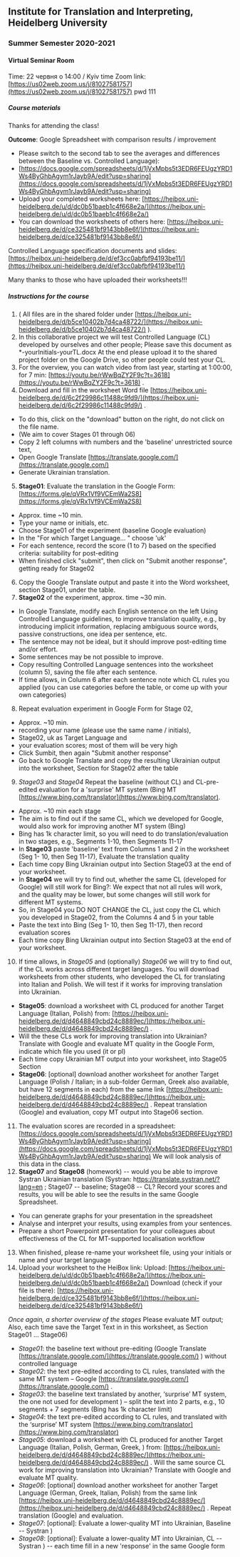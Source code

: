 ## Institute for Translation and Interpreting, Heidelberg University
### Summer Semester 2020-2021

#### Virtual Seminar Room

Time: 22 червня о 14:00 / Kyiv time
Zoom link: [https://us02web.zoom.us/j/81027581757](https://us02web.zoom.us/j/81027581757)
pwd 111


##### Course materials

Thanks for attending the class!

**Outcome**: Google Spreadsheet with comparison results / improvement
- Please switch to the second tab to see the averages and differences between the Baseline vs. Controlled Language):
- [https://docs.google.com/spreadsheets/d/1jVxMpbs5t3EDR6FEUgzYRD1Ws4ByGhbAgym1rJayb9A/edit?usp=sharing](https://docs.google.com/spreadsheets/d/1jVxMpbs5t3EDR6FEUgzYRD1Ws4ByGhbAgym1rJayb9A/edit?usp=sharing)
- Upload your completed worksheets here: [https://heibox.uni-heidelberg.de/u/d/dc0b51baeb1c4f668e2a/](https://heibox.uni-heidelberg.de/u/d/dc0b51baeb1c4f668e2a/)
- You can download the worksheets of others here: [https://heibox.uni-heidelberg.de/d/ce325481bf9143bb8e6f/](https://heibox.uni-heidelberg.de/d/ce325481bf9143bb8e6f/)

Controlled Language specification documents and slides: [https://heibox.uni-heidelberg.de/d/ef3cc0abfbf94193be11/](https://heibox.uni-heidelberg.de/d/ef3cc0abfbf94193be11/)

Many thanks to those who have uploaded their worksheets!!!

##### Instructions for the course

1. ( All files are in the shared folder under [https://heibox.uni-heidelberg.de/d/b5ce10402b7d4ca48722/](https://heibox.uni-heidelberg.de/d/b5ce10402b7d4ca48722/)  ).
2.	In this collaborative project we will test Controlled Language (CL) developed by ourselves and other people; Please save this document as *-yourInitials-yourTL.docx At the end please upload it to the shared project folder on the Google Drive, so other people could test your CL.
3.	For the overview, you can watch video from last year, starting at 1:00:00, for 7 min: [https://youtu.be/rWwBqZY2F9c?t=3618](https://youtu.be/rWwBqZY2F9c?t=3618) .
4.	Download and fill in the worksheet Word file [https://heibox.uni-heidelberg.de/d/6c2f29986c11488c9fd9/](https://heibox.uni-heidelberg.de/d/6c2f29986c11488c9fd9/) .
- To do this, click on the "download" button on the right, do not click on the file name.
- (We aim to cover Stages 01 through 06)
- Copy 2 left columns with numbers and the 'baseline' unrestricted source text,
- Open Google Translate [https://translate.google.com/](https://translate.google.com/)
- Generate Ukrainian translation.
5.	**Stage01**: Evaluate the translation in the Google Form: [https://forms.gle/qVRx1Vf9VCEmWa2S8](https://forms.gle/qVRx1Vf9VCEmWa2S8)  
- Approx. time ~10 min.
- Type your name or initials, etc.
- Choose Stage01 of the experiment (baseline Google evaluation)
- In the "For which Target Language... " choose 'uk'
- For each sentence, record the score (1 to 7) based on the specified criteria: suitability for post-editing
- When finished click "submit", then click on "Submit another response", getting ready for Stage02
6. Copy the Google Translate output and paste it into the Word worksheet, section Stage01, under the table.
7. **Stage02** of the experiment, approx. time ~30 min.
- In Google Translate, modify each English sentence on the left Using Controlled Language guidelines, to improve translation quality, e.g., by introducing implicit information, replacing ambiguous source words, passive constructions, one idea per sentence, etc.
- The sentence may not be ideal, but it should improve post-editing time and/or effort.
- Some sentences may be not possible to improve.
- Copy resulting Controlled Language sentences into the worksheet (column 5), saving the file after each sentence.
- If time allows, in Column 6 after each sentence note which CL rules you applied (you can use categories before the table, or come up with your own categories)
8. Repeat evaluation experiment in Google Form for Stage 02,
- Approx. ~10 min.
- recording your name (please use the same name / initials),
- Stage02, uk as Target Language and
- your evaluation scores; most of them will be very high
- Click Sumbit, then again "Submit another response"
- Go back to Google Translate and copy the resulting Ukrainian output into the worksheet, Section for Stage02 after the table
9. *Stage03* and *Stage04* Repeat the baseline (without CL) and CL-pre-edited evaluation for a 'surprise' MT system (Bing MT [https://www.bing.com/translator](https://www.bing.com/translator).
- Approx. ~10 min each stage
- The aim is to find out if the same CL, which we developed for Google, would also work for improving another MT system (Bing)
- Bing has 1k character limit, so you will need to do translation/evaluation in two stages, e.g., Segments 1-10, then Segments 11-17
- In **Stage03** paste 'baseline' text from Columns 1 and 2 in the worksheet (Seg 1- 10, then Seg 11-17), Evaluate the translation quality
- Each time copy Bing Ukrainian output into Section Stage03 at the end of your worksheet.
- In **Stage04** we will try to find out, whether the same CL (developed for Google) will still work for Bing?: We expect that not all rules will work, and the quality may be lower, but some changes will still work for different MT systems.
- So, in Stage04 you DO NOT CHANGE the CL, just copy the CL which you developed in Stage02, from the Columns 4 and 5 in your table
- Paste the text into Bing (Seg 1- 10, then Seg 11-17), then record evaluation scores
- Each time copy Bing Ukrainian output into Section Stage03 at the end of your worksheet.
10. If time allows, in *Stage05* and (optionally) *Stage06* we will try to find out, if the CL works across different target languages. You will download worksheets from other students, who developed the CL for translating into Italian and Polish. We will test if it works for improving translation into Ukrainian.
- **Stage05**: download a worksheet with CL produced for another Target Language (Italian, Polish) from: [https://heibox.uni-heidelberg.de/d/d4648849cbd24c8889ec/](https://heibox.uni-heidelberg.de/d/d4648849cbd24c8889ec/) .
- Will the these CLs work for improving translation into Ukrainian? Translate with Google and evaluate MT quality in the Google Form, indicate which file you used (it or pl)
- Each time copy Ukrainian MT output into your worksheet, into Stage05 Section
- **Stage06**: [optional] download another worksheet for another Target Language (Polish / Italian; in a sub-folder German, Greek also available, but have 12 segments in each) from the same link [https://heibox.uni-heidelberg.de/d/d4648849cbd24c8889ec/](https://heibox.uni-heidelberg.de/d/d4648849cbd24c8889ec/) . Repeat translation (Google) and evaluation, copy MT output into Stage06 section.
11.	The evaluation scores are recorded in a spreadsheet: [https://docs.google.com/spreadsheets/d/1jVxMpbs5t3EDR6FEUgzYRD1Ws4ByGhbAgym1rJayb9A/edit?usp=sharing](https://docs.google.com/spreadsheets/d/1jVxMpbs5t3EDR6FEUgzYRD1Ws4ByGhbAgym1rJayb9A/edit?usp=sharing)   We will look analysis of this data in the class.
12. **Stage07** and **Stage08** (homework) -- would you be able to improve Systran Ukrainian translation (Systran: h[ttps://translate.systran.net/?lang=en](ttps://translate.systran.net/?lang=en) ; Stage07 -- baseline; Stage08 -- CL? Record your scores and results, you will be able to see the results in the same Google Spreadsheet.
- You can generate graphs for your presentation in the spreadsheet
- Analyse and interpret your results, using examples from your sentences.
- Prepare a short Powerpoint presentation for your colleagues about effectiveness of the CL for MT-supported localisation workflow
13.	When finished, please re-name your worksheet file, using your initials or name and your target language
14.	Upload your worksheet to the HeiBox link: Upload: [https://heibox.uni-heidelberg.de/u/d/dc0b51baeb1c4f668e2a/](https://heibox.uni-heidelberg.de/u/d/dc0b51baeb1c4f668e2a/) Download (check if your file is there): [https://heibox.uni-heidelberg.de/d/ce325481bf9143bb8e6f/](https://heibox.uni-heidelberg.de/d/ce325481bf9143bb8e6f/)


*Once again, a shorter overview of the stages*
Please evaluate MT output; Also, each time save the Target Text in in this worksheet, as Section Stage01 … Stage06)
- *Stage01*: the baseline text without pre-editing (Google Translate [https://translate.google.com/](https://translate.google.com/) ) without controlled language
- *Stage02*: the text pre-edited according to CL rules, translated with the same MT system – Google [https://translate.google.com/](https://translate.google.com/) .
- *Stage03*: the baseline text translated by another, ‘surprise’ MT system, the one not used for development ) – split the text into 2 parts, e.g., 10 segments + 7 segments (Bing has 1k character limit)
- *Stage04*: the text pre-edited according to CL rules, and translated with the ‘surprise’ MT system [https://www.bing.com/translator](https://www.bing.com/translator)
- *Stage05*: download a worksheet with CL produced for another Target Language (Italian, Polish, German, Greek, ) from: [https://heibox.uni-heidelberg.de/d/d4648849cbd24c8889ec/](https://heibox.uni-heidelberg.de/d/d4648849cbd24c8889ec/) . Will the same source CL work for improving translation into Ukrainian? Translate with Google and evaluate MT quality.
- *Stage06*: [optional] download another worksheet for another Target Language (German, Greek, Italian, Polish) from the same link [https://heibox.uni-heidelberg.de/d/d4648849cbd24c8889ec/](https://heibox.uni-heidelberg.de/d/d4648849cbd24c8889ec/) . Repeat translation (Google) and evaluation.
- *Stage07*: [optional]: Evaluate a lower-quality MT into Ukrainian, Baseline -- Systran )
- *Stage08*: [optional]: Evaluate a lower-quality MT into Ukrainian, CL -- Systran )
-- each time fill in a new 'response' in the same Google form
